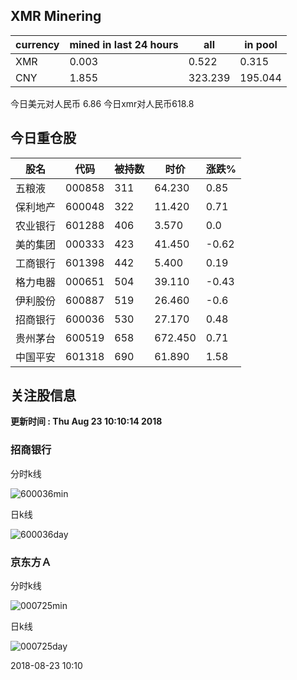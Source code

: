 ## XMR Minering

|currency|mined in last 24 hours|all|in pool|
|---|---|---|---|
|XMR|0.003|0.522|0.315|
|CNY|1.855|323.239|195.044|

今日美元对人民币 6.86	今日xmr对人民币618.8


## 今日重仓股 

|股名|代码|被持数|时价|涨跌%|
|---|---|---|---|---|
|五粮液|000858|311|64.230|0.85|
|保利地产|600048|322|11.420|0.71|
|农业银行|601288|406|3.570|0.0|
|美的集团|000333|423|41.450|-0.62|
|工商银行|601398|442|5.400|0.19|
|格力电器|000651|504|39.110|-0.43|
|伊利股份|600887|519|26.460|-0.6|
|招商银行|600036|530|27.170|0.48|
|贵州茅台|600519|658|672.450|0.71|
|中国平安|601318|690|61.890|1.58|

## 关注股信息
**更新时间 : Thu Aug 23 10:10:14 2018**
### 招商银行 
分时k线

![600036min](http://image.sinajs.cn/newchart/min/n/sh600036.gif)

日k线

![600036day](http://image.sinajs.cn/newchart/daily/n/sh600036.gif)

### 京东方Ａ 
分时k线

![000725min](http://image.sinajs.cn/newchart/min/n/sz000725.gif)

日k线

![000725day](http://image.sinajs.cn/newchart/daily/n/sz000725.gif)

2018-08-23 10:10